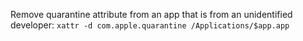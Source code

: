 Remove quarantine attribute from an app that is from an unidentified developer:
`xattr -d com.apple.quarantine /Applications/$app.app`
